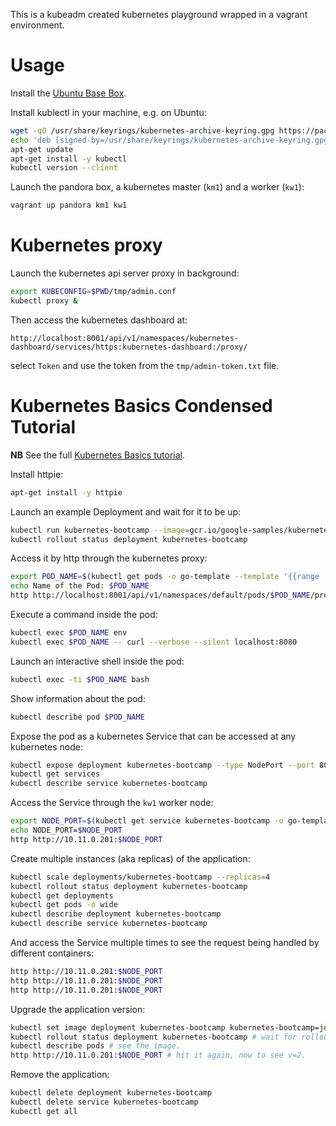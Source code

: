 This is a kubeadm created kubernetes playground wrapped in a vagrant environment.

# Usage

Install the [Ubuntu Base Box](https://github.com/rgl/ubuntu-vagrant).

Install kublectl in your machine, e.g. on Ubuntu:

```bash
wget -qO /usr/share/keyrings/kubernetes-archive-keyring.gpg https://packages.cloud.google.com/apt/doc/apt-key.gpg
echo 'deb [signed-by=/usr/share/keyrings/kubernetes-archive-keyring.gpg] https://apt.kubernetes.io/ kubernetes-xenial main' >/etc/apt/sources.list.d/kubernetes.list
apt-get update
apt-get install -y kubectl
kubectl version --client
```

Launch the pandora box, a kubernetes master (`km1`) and a worker (`kw1`):

```bash
vagrant up pandora km1 kw1
```

# Kubernetes proxy

Launch the kubernetes api server proxy in background:

```bash
export KUBECONFIG=$PWD/tmp/admin.conf
kubectl proxy &
```

Then access the kubernetes dashboard at:

    http://localhost:8001/api/v1/namespaces/kubernetes-dashboard/services/https:kubernetes-dashboard:/proxy/

select `Token` and use the token from the `tmp/admin-token.txt` file.

# Kubernetes Basics Condensed Tutorial

**NB** See the full [Kubernetes Basics tutorial](https://kubernetes.io/docs/tutorials/kubernetes-basics/).

Install httpie:

```bash
apt-get install -y httpie
```

Launch an example Deployment and wait for it to be up:

```bash
kubectl run kubernetes-bootcamp --image=gcr.io/google-samples/kubernetes-bootcamp:v1 --port=8080
kubectl rollout status deployment kubernetes-bootcamp
```

Access it by http through the kubernetes proxy:

```bash
export POD_NAME=$(kubectl get pods -o go-template --template '{{range .items}}{{.metadata.name}}{{"\n"}}{{end}}' | grep kubernetes-bootcamp-)
echo Name of the Pod: $POD_NAME
http http://localhost:8001/api/v1/namespaces/default/pods/$POD_NAME/proxy/ # this accesses an http endpoint inside the pod.
```

Execute a command inside the pod:

```bash
kubectl exec $POD_NAME env
kubectl exec $POD_NAME -- curl --verbose --silent localhost:8080
```

Launch an interactive shell inside the pod:

```bash
kubectl exec -ti $POD_NAME bash
```

Show information about the pod:

```bash
kubectl describe pod $POD_NAME
```

Expose the pod as a kubernetes Service that can be accessed at any kubernetes node:

```bash
kubectl expose deployment kubernetes-bootcamp --type NodePort --port 8080
kubectl get services
kubectl describe service kubernetes-bootcamp
```

Access the Service through the `kw1` worker node:

```bash
export NODE_PORT=$(kubectl get service kubernetes-bootcamp -o go-template='{{(index .spec.ports 0).nodePort}}')
echo NODE_PORT=$NODE_PORT
http http://10.11.0.201:$NODE_PORT
```

Create multiple instances (aka replicas) of the application:

```bash
kubectl scale deployments/kubernetes-bootcamp --replicas=4
kubectl rollout status deployment kubernetes-bootcamp
kubectl get deployments
kubectl get pods -o wide
kubectl describe deployment kubernetes-bootcamp
kubectl describe service kubernetes-bootcamp
```

And access the Service multiple times to see the request being handled by different containers:

```bash
http http://10.11.0.201:$NODE_PORT
http http://10.11.0.201:$NODE_PORT
http http://10.11.0.201:$NODE_PORT
```

Upgrade the application version:

```bash
kubectl set image deployment kubernetes-bootcamp kubernetes-bootcamp=jocatalin/kubernetes-bootcamp:v2
kubectl rollout status deployment kubernetes-bootcamp # wait for rollout.
kubectl describe pods # see the image.
http http://10.11.0.201:$NODE_PORT # hit it again, now to see v=2.
```

Remove the application:

```bash
kubectl delete deployment kubernetes-bootcamp
kubectl delete service kubernetes-bootcamp
kubectl get all
```

